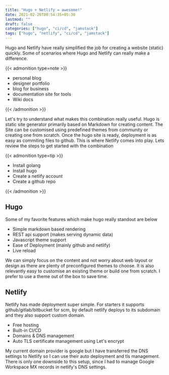 ```yaml
---
title: "Hugo + Netlify = awesome!"
date: 2021-02-26T00:54:35+05:30
lastmod: ""
draft: false
categories: ["hugo", "ci/cd", "jamstack"]
tags: ["hugo", "netlify", "ci/cd", "jamstack"]
---
```


Hugo and Netlify have really simplified the job for creating a website (static) quickly. Some of scenarios where Hugo and Netlify can really make a difference.

{{< admonition type=note >}}

- personal blog
- designer portfolio
- blog for business
- documentation site for tools
- Wiki docs

{{< /admonition >}}

Let's try to understand what makes this combination really useful. Hugo is static site generator primarily based on Markdown for creating content. The Site can be customised using predefined themes from community or creating one from scratch. Once the hugo site is ready, deployment is as easy as commiting files to github. This is where Netlify comes into play. Lets review the steps to get started with the combination

{{< admonition type=tip >}}

- Install golang
- Install hugo
- Create a netlify account
- Create a github repo

{{< /admonition >}}

## Hugo

Some of my favorite features which make hugo really standout are below

- Simple markdown based rendering
- REST api support (makes serving dynamic data)
- Javascript theme support
- Ease of Deployment (mainly github and netlify)
- Live reload

We can simply focus on the content and not worry about web layout or design as there are plenty of preconfigured themes to choose. It is also relevantly easy to customise an existing theme or build one from scratch. I prefer to use a theme out of the box to save time.

## Netlify

Netlify has made deployment super simple. For starters it supports github/gitlab/bitbucket for scm, by default netlify deploys to its subdomain and they also support custom domain.

- Free hosting
- Built-in CI/CD
- Domains & DNS management
- Auto TLS certificate management using Let's encrypt

My current domain provider is google but I have transferred the DNS settings to Netlify so I can use their auto deployment and tls management. There is only one downside to this setup, since I had to manage Google Workspace MX records in netlify's DNS settings.
